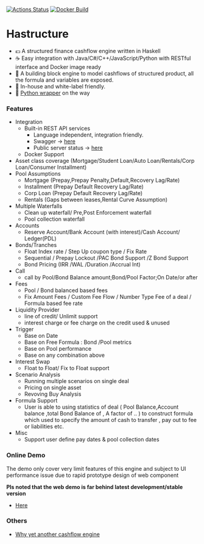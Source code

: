 [![Actions Status](https://github.com/yellowbean/Hastructure/workflows/Haskell%20CI/badge.svg)](https://github.com/yellowbean/Hastructure/actions)
[![Docker Build](https://img.shields.io/docker/v/yellowbean/hastructure?color=green&label=docker)](https://hub.docker.com/r/yellowbean/hastructure)

# Hastructure
* :dollar: A structured finance cashflow engine written in Haskell 
* :coffee: Easy integration with Java/C#/C++/JavaScript/Python with RESTful interface and Docker image ready
* :bricks: A building block engine to model cashflows of structured product, all the formula and variables are exposed.
* :car: In-house and white-label friendly.
* :snake: [Python wrapper](https://github.com/yellowbean/PyABS) on the way   

### Features
* Integration
  * Built-in REST API services
    * Language independent, integration friendly.
    * Swagger -> [here](https://github.com/yellowbean/Hastructure/blob/master/swagger.json)
    * Public server status -> [here](https://absbox.org)
  * Docker Support 
* Asset class coverage (Mortgage/Student Loan/Auto Loan/Rentals/Corp Loan/Consumer Installment)
* Pool Assumptions
  * Mortgage (Prepay,Prepay Penalty,Default,Recovery Lag/Rate)
  * Installment (Prepay Default Recovery Lag/Rate) 
  * Corp Loan (Prepay Default Recovery Lag/Rate)
  * Rentals (Gaps between leases,Rental Curve Assumption) 
* Multiple Waterfalls
  * Clean up waterfall/ Pre,Post Enforcement waterfall
  * Pool collection waterfall
* Accounts
  * Reserve Account/Bank Account (with interest)/Cash Account/ Ledger(PDL)
* Bonds/Tranches
  * Float Index rate / Step Up coupon type / Fix Rate
  * Sequential / Prepay Lockout /PAC Bond Support /Z Bond Support 
  * Bond Pricing (IRR /WAL /Duration /Accrual Int)
* Call
  * call by Pool/Bond Balance amount;Bond/Pool Factor;On Date/or after
* Fees
  * Pool / Bond balanced based fees 
  * Fix Amount Fees / Custom Fee Flow / Number Type Fee of a deal / Formula based fee rate 
* Liquidity Provider 
  * line of credit/ Unlimit support 
  * interest charge or fee charge on the credit used & unused
* Trigger 
  * Base on Date 
  * Base on Free Formula : Bond /Pool metrics
  * Base on Pool performance
  * Base on any combination above
* Interest Swap
  * Float to Float/ Fix to Float support
* Scenario Analysis
  * Running multiple scenarios on single deal
  * Pricing on single asset 
  * Revoving Buy Analysis 
* Formula Support 
  * User is able to using statistics of deal ( Pool Balance,Account balance ,total Bond Balance of , A factor of .. ) to construct formula which used to specify the amount of cash to transfer , pay out to fee or liabilities etc.
* Misc
  * Support user define pay dates & pool collection dates 
### Online Demo

The demo only cover very limit features of this engine and subject to UI performance issue due to rapid prototype design of web component

**Pls noted that the web demo is far behind latest development/stable version**

* [Here](https://deal-bench.xyz)


### Others
* [Why yet another cashflow engine](https://github.com/yellowbean/Hastructure/wiki/Why-Yet-Anohter-Cashflow-Engine)
